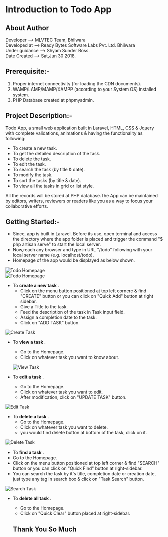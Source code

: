 
# Introduction to Todo App
  
  
## About Author

Developer	-->   MLVTEC Team, Bhilwara  
Developed at 	-->   Ready Bytes Software Labs Pvt. Ltd. Bhilwara  
Under guidance	-->   Shyam Sunder Boss.  
Date Created	-->   Sat,Jun 30 2018.  

## Prerequisite:-

1. Proper internet connectivity (for loading the CDN documents). 
2. WAMP/LAMP/MAMP/XAMPP (according to your System OS) installed system.
3. PHP Database created at phpmyadmin.

## Project Description:-

**T**odo App, a small web application built in Laravel, HTML, CSS  &amp; Jquery with complete validations, animations &
     having the functionality as following:
 * To create a new task.  
 * To get the detailed description of the task.  
 * To delete the task.  
 * To edit the task.  
 * To search the task (by title & date).  
 * To modify the task.  
 * To sort the tasks (by title & date).  
 * To view all the tasks in grid or list style.  
     
All the records will be stored at PHP database.The App can be maintained by editors, writers, reviewers or readers like you as a way to focus your collaborative efforts.  

## Getting Started:-  

* Since, app is built in Laravel. Before its use, open terminal and access the directory 
             where the app folder is placed and trigger the command "$ php artisan serve" to start the local server.  
* Now,reach any browser and type in URL "/todo" following with your local server name (e.g. localhost/todo).  
* Homepage of the app would be displayed as below shown.  
		
![Todo Homepage](https://github.com/Rajs0ni/Web-Apps/blob/master/todo_using_Laravel/screenshots/Screenshot-1.png)  
![Todo Homepage](https://github.com/Rajs0ni/Web-Apps/blob/master/todo_using_Laravel/screenshots/Screenshot-2.png)  

* To __create a new task__ .  
   * Click on the menu button positioned at top left cornerc &amp; find "CREATE" button or you can click on "Quick Add" button at right sidebar.  
  * Give a Title to the task.  
  * Feed the description of the task in Task input field.  
  * Assign a completion date to the task.  
  * Click on "ADD TASK" button.  
       
 ![Create Task](https://github.com/Rajs0ni/Web-Apps/blob/master/todo_using_Laravel/screenshots/Screenshot-3.png)  
 
* To __view a task__ .  
  * Go to the Homepage.  
  * Click on whatever task you want to know about.  
  
  ![View Task](https://github.com/Rajs0ni/Web-Apps/blob/master/todo_using_Laravel/screenshots/Screenshot-6.png)  
 
 * To __edit a task__ .  
    * Go to the Homepage.  
    * Click on whatever task you want to edit.  
    * After modification, click on "UPDATE TASK" button.  
    
![Edit Task](https://github.com/Rajs0ni/Web-Apps/blob/master/todo_using_Laravel/screenshots/Screenshot-7.png)  
 * To __delete a task__ .  
     * Go to the Homepage.  
     * Click on whatever task you want to delete.  
     * you would find delete button at bottom of the task, click on it.  
     
  ![Delete Task](https://github.com/Rajs0ni/Web-Apps/blob/master/todo_using_Laravel/screenshots/Screenshot-7.png)  
  
 * To __find a task__ .  
  * Go to the Homepage.  
  * Click on the menu button positioned at top left corner & find "SEARCH" button or you can click on "Quick Find" button at right-sidebar.  
  * You can search the task by it's title, completion date or creation date, just type any tag in search box & click on "Task Search" button.  
  
 ![Search Task](https://github.com/Rajs0ni/Web-Apps/blob/master/todo_using_Laravel/screenshots/Screenshot-5.png)  
 
 * To __delete all task__ .  
 	* Go to the Homepage.  
 	* Click on "Quick Clear" button placed at right-sidebar.
 
 
   Thank You So Much
   ---
